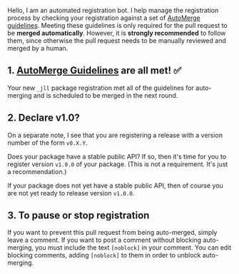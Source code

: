 Hello, I am an automated registration bot. I help manage the registration process by checking your registration against a set of [AutoMerge guidelines](https://juliaregistries.github.io/RegistryCI.jl/stable/guidelines/). Meeting these guidelines is only required for the pull request to be **merged automatically**. However, it is **strongly recommended** to follow them, since otherwise the pull request needs to be manually reviewed and merged by a human.

## 1. [AutoMerge Guidelines](https://juliaregistries.github.io/RegistryCI.jl/stable/guidelines/) are all met! ✅

Your new `_jll` package registration met all of the guidelines for auto-merging and is scheduled to be merged in the next round.

## 2. Declare v1.0?

On a separate note, I see that you are registering a release with a version number of the form `v0.X.Y`.

Does your package have a stable public API? If so, then it's time for you to register version `v1.0.0` of your package. (This is not a requirement. It's just a recommendation.)

If your package does not yet have a stable public API, then of course you are not yet ready to release version `v1.0.0`.

## 3. To pause or stop registration

If you want to prevent this pull request from being auto-merged, simply leave a comment. If you want to post a comment without blocking auto-merging, you must include the text `[noblock]` in your comment. You can edit blocking comments, adding `[noblock]` to them in order to unblock auto-merging.

<!-- [noblock] -->